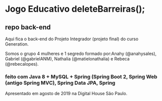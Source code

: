 # Jogo Educativo deleteBarreiras();
## repo back-end

Aqui fica o back-end do Projeto Integrador (projeto final) do curso Generation.

Somos o grupo 4 mulheres e 1 segredo formado por:Anahy (@anahysales), Gabriel (@gabrielANM), Nathalia (@matielonathalia) e Rebeca (@rebecalopes). 

### feito com Java 8 + MySQL + Spring (Spring Boot 2, Spring Web (antigo Spring MVC), Spring  Data JPA, Spring  

Apresentado em agosto de 2019 na Digital House São Paulo. 
